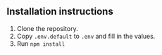 ## Installation instructions

1. Clone the repository.
2. Copy `.env.default` to `.env` and fill in the values.
3. Run `npm install`
